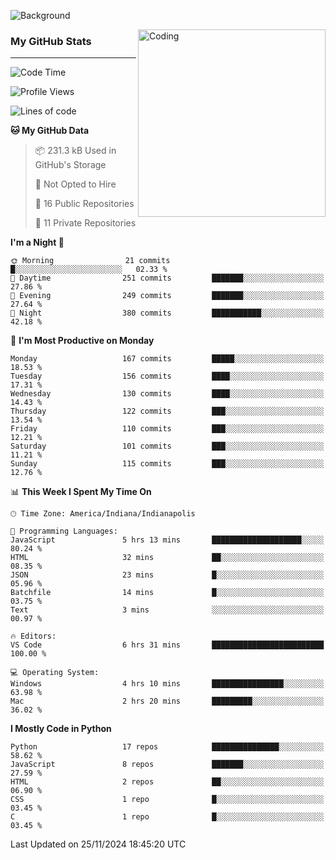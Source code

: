 ![Background](https://github.com/Nguyen-Noah/Nguyen-Noah/assets/112649680/f5d2296f-0508-400c-abcf-47c085708a2a)

<img align="right" alt="Coding" width="300" src="https://cdn.dribbble.com/users/1277312/screenshots/14733298/media/39b1045e593737587dd60e42c8422d1f.gif" >

### My GitHub Stats
---
<!--START_SECTION:waka-->
![Code Time](http://img.shields.io/badge/Code%20Time-310%20hrs%2019%20mins-blue)

![Profile Views](http://img.shields.io/badge/Profile%20Views-0-blue)

![Lines of code](https://img.shields.io/badge/From%20Hello%20World%20I%27ve%20Written-234.0%20thousand%20lines%20of%20code-blue)

**🐱 My GitHub Data** 

> 📦 231.3 kB Used in GitHub's Storage 
 > 
> 🚫 Not Opted to Hire
 > 
> 📜 16 Public Repositories 
 > 
> 🔑 11 Private Repositories 
 > 
**I'm a Night 🦉** 

```text
🌞 Morning                21 commits          █░░░░░░░░░░░░░░░░░░░░░░░░   02.33 % 
🌆 Daytime                251 commits         ███████░░░░░░░░░░░░░░░░░░   27.86 % 
🌃 Evening                249 commits         ███████░░░░░░░░░░░░░░░░░░   27.64 % 
🌙 Night                  380 commits         ███████████░░░░░░░░░░░░░░   42.18 % 
```
📅 **I'm Most Productive on Monday** 

```text
Monday                   167 commits         █████░░░░░░░░░░░░░░░░░░░░   18.53 % 
Tuesday                  156 commits         ████░░░░░░░░░░░░░░░░░░░░░   17.31 % 
Wednesday                130 commits         ████░░░░░░░░░░░░░░░░░░░░░   14.43 % 
Thursday                 122 commits         ███░░░░░░░░░░░░░░░░░░░░░░   13.54 % 
Friday                   110 commits         ███░░░░░░░░░░░░░░░░░░░░░░   12.21 % 
Saturday                 101 commits         ███░░░░░░░░░░░░░░░░░░░░░░   11.21 % 
Sunday                   115 commits         ███░░░░░░░░░░░░░░░░░░░░░░   12.76 % 
```


📊 **This Week I Spent My Time On** 

```text
🕑︎ Time Zone: America/Indiana/Indianapolis

💬 Programming Languages: 
JavaScript               5 hrs 13 mins       ████████████████████░░░░░   80.24 % 
HTML                     32 mins             ██░░░░░░░░░░░░░░░░░░░░░░░   08.35 % 
JSON                     23 mins             █░░░░░░░░░░░░░░░░░░░░░░░░   05.96 % 
Batchfile                14 mins             █░░░░░░░░░░░░░░░░░░░░░░░░   03.75 % 
Text                     3 mins              ░░░░░░░░░░░░░░░░░░░░░░░░░   00.97 % 

🔥 Editors: 
VS Code                  6 hrs 31 mins       █████████████████████████   100.00 % 

💻 Operating System: 
Windows                  4 hrs 10 mins       ████████████████░░░░░░░░░   63.98 % 
Mac                      2 hrs 20 mins       █████████░░░░░░░░░░░░░░░░   36.02 % 
```

**I Mostly Code in Python** 

```text
Python                   17 repos            ███████████████░░░░░░░░░░   58.62 % 
JavaScript               8 repos             ███████░░░░░░░░░░░░░░░░░░   27.59 % 
HTML                     2 repos             ██░░░░░░░░░░░░░░░░░░░░░░░   06.90 % 
CSS                      1 repo              █░░░░░░░░░░░░░░░░░░░░░░░░   03.45 % 
C                        1 repo              █░░░░░░░░░░░░░░░░░░░░░░░░   03.45 % 
```




 Last Updated on 25/11/2024 18:45:20 UTC
<!--END_SECTION:waka-->

<!--
**Nguyen-Noah/Nguyen-Noah** is a ✨ _special_ ✨ repository because its `README.md` (this file) appears on your GitHub profile.

Here are some ideas to get you started:

- 🔭 I’m currently working on ...
- 🌱 I’m currently learning ...
- 👯 I’m looking to collaborate on ...
- 🤔 I’m looking for help with ...
- 💬 Ask me about ...
- 📫 How to reach me: ...
- 😄 Pronouns: ...
- ⚡ Fun fact: ...
-->
